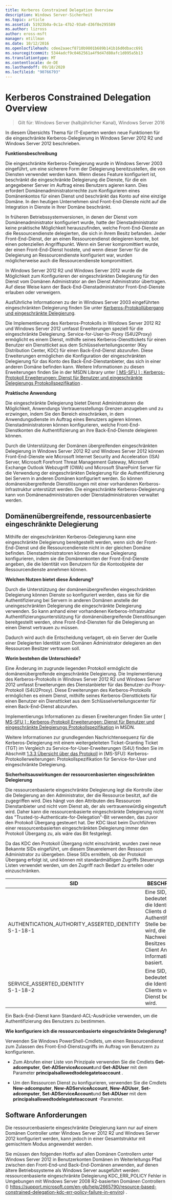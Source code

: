 ```yaml
---
title: Kerberos Constrained Delegation Overview
description: Windows Server-Sicherheit
ms.topic: article
ms.assetid: 51923b0a-0c1a-47b2-93a0-d36f8e295589
ms.author: lizross
author: eross-msft
manager: mtillman
ms.date: 10/12/2016
ms.openlocfilehash: cdee2aaecf8710b9801b689b141b16d0dbacc691
ms.sourcegitcommit: 5344adcf9c0462561a4f9d47d80afc1d095a5b13
ms.translationtype: MT
ms.contentlocale: de-DE
ms.lasthandoff: 09/18/2020
ms.locfileid: "90766793"
---
```

# <a name="kerberos-constrained-delegation-overview"></a>Kerberos Constrained Delegation Overview

>Gilt für: Windows Server (halbjährlicher Kanal), Windows Server 2016

In diesem Übersichts Thema für IT-Experten werden neue Funktionen für die eingeschränkte Kerberos-Delegierung in Windows Server 2012 R2 und Windows Server 2012 beschrieben.

**Funktionsbeschreibung**

Die eingeschränkte Kerberos-Delegierung wurde in Windows Server 2003 eingeführt, um eine sicherere Form der Delegierung bereitzustellen, die von Diensten verwendet werden kann. Wenn dieses Feature konfiguriert ist, beschränkt die eingeschränkte Delegierung die Dienste, für die ein angegebener Server im Auftrag eines Benutzers agieren kann. Dies erfordert Domänenadministratorrechte zum Konfigurieren eines Domänenkontos für einen Dienst und beschränkt das Konto auf eine einzige Domäne. In den heutigen Unternehmen sind Front-End-Dienste nicht auf die Integration in Dienste in Ihrer Domäne beschränkt.

In früheren Betriebssystemversionen, in denen der Dienst vom Domänenadministrator konfiguriert wurde, hatte der Dienstadministrator keine praktische Möglichkeit herauszufinden, welche Front-End-Dienste an die Ressourcendienste delegierten, die sich in ihrem Besitz befanden. Jeder Front-End-Dienst, der an einen Ressourcendienst delegieren konnte, bot einen potenziellen Angriffspunkt. Wenn ein Server kompromittiert wurde, der einen Front-End-Dienst hostete, und wenn dieser Server für die Delegierung an Ressourcendienste konfiguriert war, wurden möglicherweise auch die Ressourcendienste kompromittiert.

In Windows Server 2012 R2 und Windows Server 2012 wurde die Möglichkeit zum Konfigurieren der eingeschränkten Delegierung für den Dienst vom Domänen Administrator an den Dienst Administrator übertragen. Auf diese Weise kann der Back-End-Dienstadministrator Front-End-Dienste erlauben oder verweigern.

Ausführliche Informationen zu der in Windows Server 2003 eingeführten eingeschränkten Delegierung finden Sie unter [Kerberos-Protokollübergang und eingeschränkte Delegierung](/previous-versions/windows/it-pro/windows-server-2003/cc739587(v=ws.10)).

Die Implementierung des Kerberos-Protokolls in Windows Server 2012 R2 und Windows Server 2012 umfasst Erweiterungen speziell für die eingeschränkte Delegierung.  Service-for-User-to-Proxy (S4U2Proxy) ermöglicht es einem Dienst, mithilfe seines Kerberos-Diensttickets für einen Benutzer ein Dienstticket aus dem Schlüsselverteilungscenter (Key Distribution Center, KDC) für einen Back-End-Dienst abzurufen. Diese Erweiterungen ermöglichen die Konfiguration der eingeschränkten Delegierung für das Konto des Back-End-Dienstanbieter, das sich in einer anderen Domäne befinden kann. Weitere Informationen zu diesen Erweiterungen finden Sie in der MSDN Library unter [ \[ MS-SFU \] : Kerberos-Protokoll Erweiterungen: Dienst für Benutzer und eingeschränkte Delegierungs Protokollspezifikation](/openspecs/windows_protocols/ms-sfu/3bff5864-8135-400e-bdd9-33b552051d94) .

**Praktische Anwendung**

Die eingeschränkte Delegierung bietet Dienst Administratoren die Möglichkeit, Anwendungs Vertrauensstellungs Grenzen anzugeben und zu erzwingen, indem Sie den Bereich einschränken, in dem Anwendungsdienste im Auftrag eines Benutzers agieren können. Dienstadministratoren können konfigurieren, welche Front-End-Dienstkonten die Authentifizierung an ihre Back-End-Dienste delegieren können.

Durch die Unterstützung der Domänen übergreifenden eingeschränkten Delegierung in Windows Server 2012 R2 und Windows Server 2012 können Front-End-Dienste wie Microsoft Internet Security and Acceleration (ISA) Server, Microsoft Forefront Threat Management Gateway, Microsoft Exchange Outlook Webzugriff (OWA) und Microsoft SharePoint Server für die Verwendung der eingeschränkten Delegierung für die Authentifizierung bei Servern in anderen Domänen konfiguriert werden. So können domänenübergreifende Dienstlösungen mit einer vorhandenen Kerberos-Infrastruktur unterstützt werden. Die eingeschränkte Kerberos-Delegierung kann von Domänenadministratoren oder Dienstadministratoren verwaltet werden.

## <a name="resource-based-constrained-delegation-across-domains"></a>Domänenübergreifende, ressourcenbasierte eingeschränkte Delegierung

Mithilfe der eingeschränkten Kerberos-Delegierung kann eine eingeschränkte Delegierung bereitgestellt werden, wenn sich der Front-End-Dienst und die Ressourcendienste nicht in der gleichen Domäne befinden. Dienstadministratoren können die neue Delegierung konfigurieren, indem sie die Domänenkonten der Front-End-Dienste angeben, die die Identität von Benutzern für die Kontoobjekte der Ressourcendienste annehmen können.

**Welchen Nutzen bietet diese Änderung?**

Durch die Unterstützung der domänenübergreifenden eingeschränkten Delegierung können Dienste so konfiguriert werden, dass sie für die Authentifizierung bei Servern in anderen Domänen anstelle der uneingeschränkten Delegierung die eingeschränkte Delegierung verwenden. So kann anhand einer vorhandenen Kerberos-Infrastruktur Authentifizierungsunterstützung für domänenübergreifende Dienstlösungen bereitgestellt werden, ohne Front-End-Diensten für die Delegierung an einen Dienst vertrauen zu müssen.

Dadurch wird auch die Entscheidung verlagert, ob ein Server der Quelle einer Delegierten Identität vom Domänen Administrator delegieren an den Ressourcen Besitzer vertrauen soll.

**Worin bestehen die Unterschiede?**

Eine Änderung im zugrunde liegenden Protokoll ermöglicht die domänenübergreifende eingeschränkte Delegierung. Die Implementierung des Kerberos-Protokolls in Windows Server 2012 R2 und Windows Server 2012 umfasst Erweiterungen des Dienstanbieter für das Benutzer-zu-Proxy-Protokoll (S4U2Proxy). Diese Erweiterungen des Kerberos-Protokolls ermöglichen es einem Dienst, mithilfe seines Kerberos-Diensttickets für einen Benutzer ein Dienstticket aus dem Schlüsselverteilungscenter für einen Back-End-Dienst abzurufen.

Implementierungs Informationen zu diesen Erweiterungen finden Sie unter [ \[ MS-SFU \] : Kerberos-Protokoll Erweiterungen: Dienst für Benutzer und eingeschränkte Delegierungs Protokollspezifikation](/openspecs/windows_protocols/ms-sfu/3bff5864-8135-400e-bdd9-33b552051d94) in MSDN.

Weitere Informationen zur grundlegenden Nachrichtensequenz für die Kerberos-Delegierung mit einem weitergeleiteten Ticket-Granting Ticket (TGT) im Vergleich zu Service-for-User-Erweiterungen (S4U) finden Sie im Abschnitt [1.3.3 Übersicht über das Protokoll](/openspecs/windows_protocols/ms-sfu/1fb9caca-449f-4183-8f7a-1a5fc7e7290a) in [MS-SFU]: Kerberos-Protokollerweiterungen: Protokollspezifikation für Service-for-User und eingeschränkte Delegierung.

**Sicherheitsauswirkungen der ressourcenbasierten eingeschränkten Delegierung**

Die ressourcenbasierte eingeschränkte Delegierung legt die Kontrolle über die Delegierung an den Administrator, der die Ressource besitzt, auf die zugegriffen wird. Dies hängt von den Attributen des Ressourcen Dienstanbieter und nicht vom Dienst ab, der als vertrauenswürdig eingestuft wird. Daher kann die ressourcenbasierte eingeschränkte Delegierung nicht das "Trusted-to-Authenticate-for-Delegation"-Bit verwenden, das zuvor den Protokoll Übergang gesteuert hat. Der KDC lässt beim Durchführen einer ressourcenbasierten eingeschränkten Delegierung immer den Protokoll Übergang zu, als wäre das Bit festgelegt.

Da das KDC den Protokoll Übergang nicht einschränkt, wurden zwei neue Bekannte SIDs eingeführt, um diesem Steuerelement den Ressourcen Administrator zu übergeben.  Diese SIDs ermitteln, ob der Protokoll Übergang erfolgt ist, und können mit standardmäßigen Zugriffs Steuerungs Listen verwendet werden, um den Zugriff nach Bedarf zu erteilen oder einzuschränken.

|SID|BESCHREIBUNG|
|-------|--------|
|AUTHENTICATION_AUTHORITY_ASSERTED_IDENTITY<br />S-1-18-1|Eine SID, die bedeutet, dass die Identität des Clients durch eine Authentifizierungs Stelle bestätigt wird, die auf dem Nachweis des Besitzes von Client Anmelde Informationen basiert.|
|SERVICE_ASSERTED_IDENTITY<br />S-1-18-2|Eine SID, die bedeutet, dass die Identität des Clients von einem Dienst bestätigt wird.|

Ein Back-End-Dienst kann Standard-ACL-Ausdrücke verwenden, um die Authentifizierung des Benutzers zu bestimmen.

**Wie konfiguriere ich die ressourcenbasierte eingeschränkte Delegierung?**

Verwenden Sie Windows PowerShell-Cmdlets, um einen Ressourcendienst zum Zulassen des Front-End-Dienstzugriffs im Auftrag von Benutzern zu konfigurieren.

-   Zum Abrufen einer Liste von Prinzipale verwenden Sie die Cmdlets **Get-adcomputer**, **Get-ADServiceAccount**und **Get-ADUser** mit dem Parameter **principalsallowedtodelegatetoaccount** .

-   Um den Ressourcen Dienst zu konfigurieren, verwenden Sie die Cmdlets **New-adcomputer**, **New-ADServiceAccount**, **New-ADUser**, **Set-adcomputer**, **Set-ADServiceAccount**und **Set-ADUser** mit dem **principalsallowedtodelegatetoaccount** -Parameter.

## <a name="software-requirements"></a><a name="BKMK_SOFT"></a>Software Anforderungen
Die ressourcenbasierte eingeschränkte Delegierung kann nur auf einem Domänen Controller unter Windows Server 2012 R2 und Windows Server 2012 konfiguriert werden, kann jedoch in einer Gesamtstruktur mit gemischtem Modus angewendet werden.

Sie müssen den folgenden Hotfix auf allen Domänen Controllern unter Windows Server 2012 in Benutzerkonten Domänen im Weiterleitungs Pfad zwischen den Front-End-und Back-End-Domänen anwenden, auf denen ältere Betriebssysteme als Windows Server ausgeführt werden: ressourcenbasierte eingeschränkte Delegierung KDC_ERR_POLICY Fehler in Umgebungen mit Windows Server 2008 R2-basierten Domänen Controllern () https://support.microsoft.com/en-gb/help/2665790/resource-based-constrained-delegation-kdc-err-policy-failure-in-enviro) .